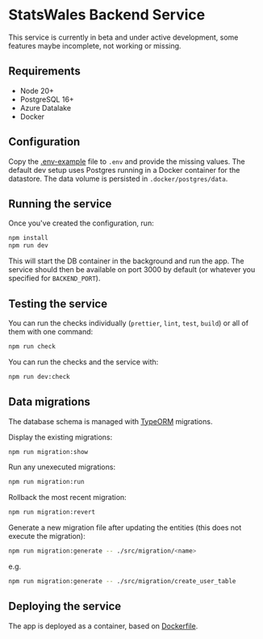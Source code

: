 # StatsWales Backend Service

This service is currently in beta and under active development, some features maybe incomplete, not working or missing.

## Requirements

-   Node 20+
-   PostgreSQL 16+
-   Azure Datalake
-   Docker

## Configuration

Copy the [.env-example](.env-example) file to `.env` and provide the missing values. The default dev setup uses Postgres
running in a Docker container for the datastore. The data volume is persisted in `.docker/postgres/data`.

## Running the service

Once you've created the configuration, run:

```bash
npm install
npm run dev
```

This will start the DB container in the background and run the app. The service should then be available on port 3000
by default (or whatever you specified for `BACKEND_PORT`).

## Testing the service

You can run the checks individually (`prettier`, `lint`, `test`, `build`) or all of them with one command:

```bash
npm run check
```

You can run the checks and the service with:

```bash
npm run dev:check
```

## Data migrations

The database schema is managed with [TypeORM](https://typeorm.io/) migrations.

Display the existing migrations:

```bash
npm run migration:show
```

Run any unexecuted migrations:

```bash
npm run migration:run
```

Rollback the most recent migration:

```bash
npm run migration:revert
```

Generate a new migration file after updating the entities (this does not execute the migration):

```bash
npm run migration:generate -- ./src/migration/<name>
```

e.g.
```bash
npm run migration:generate -- ./src/migration/create_user_table
```

## Deploying the service

The app is deployed as a container, based on [Dockerfile](Dockerfile).

